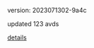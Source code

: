 version: 2023071302-9a4c

updated 123 avds

[details](https://github.com/0x74f917491bfa7ebfa379/ali_avd_db/blob/master/change_log/2023/07/13/02/9a4c.txt)